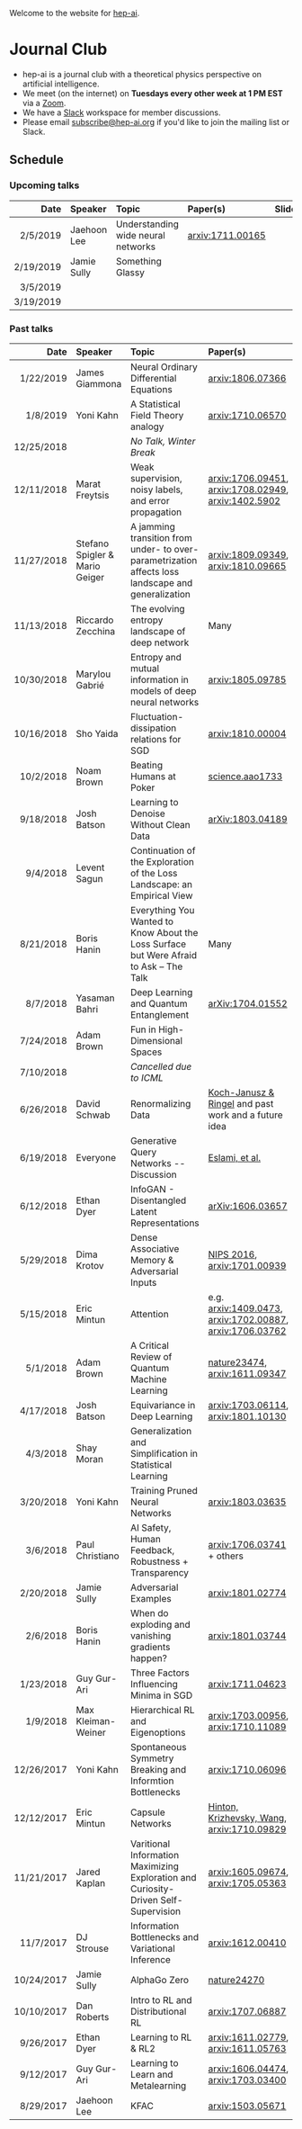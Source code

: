 Welcome to the website for [hep-ai](https://hep-ai.org).



# Journal Club

* hep-ai is a journal club with a theoretical physics perspective on artificial intelligence.
* We meet (on the internet) on **Tuesdays every other week at 1 PM EST** via a [Zoom](https://zoom.us/).
* We have a [Slack](https://slack.com/) workspace for member discussions.
* Please email [subscribe@hep-ai.org](mailto:subscribe@hep-ai.org) if you'd like to join the mailing list or Slack.

## Schedule

### Upcoming talks

| Date | Speaker | Topic | Paper(s) | Slides |
| ----:|:------- | :---- |:-------- | :----- | 
| 2/5/2019 | Jaehoon Lee | Understanding wide neural networks  | [arxiv:1711.00165](https://arxiv.org/abs/1711.00165) |  |
| 2/19/2019 | Jamie Sully | Something Glassy |  |  |
| 3/5/2019 |  |  |  |  |
| 3/19/2019 |  |  |  |  |


### Past talks

| Date | Speaker | Topic | Paper(s) | Slides |
| ----:|:------- | :---- |:-------- | :----- |
| 1/22/2019 | James Giammona  | Neural Ordinary Differential Equations | [arxiv:1806.07366](https://arxiv.org/abs/1806.07366) | [Yes](slides/2019-01-22.pptx) |
| 1/8/2019 | Yoni Kahn | A Statistical Field Theory analogy | [arxiv:1710.06570](https://arxiv.org/abs/1710.06570) | [Yes](slides/2019-01-08.pdf) |
| 12/25/2018 |  | _No Talk, Winter Break_ |  |  |
| 12/11/2018 | Marat Freytsis | Weak supervision, noisy labels, and error propagation | [arxiv:1706.09451](https://arxiv.org/abs/1706.09451), [arxiv:1708.02949](https://arxiv.org/abs/1708.02949), [arxiv:1402.5902](https://arxiv.org/abs/1402.5902)  | [Yes](slides/2018-12-11.pdf) |
| 11/27/2018 | Stefano Spigler & Mario Geiger | A jamming transition from under- to over-parametrization affects loss landscape and generalization | [arxiv:1809.09349](https://arxiv.org/abs/1809.09349), [arxiv:1810.09665](https://arxiv.org/abs/1810.09665) | [Yes](https://slides.com/vonspigler/jamming-transition-hep-ai-final/) |
| 11/13/2018 | Riccardo Zecchina | The evolving entropy landscape of deep network | Many |  |
| 10/30/2018 | Marylou Gabrié | Entropy and mutual information in models of deep neural networks  | [arxiv:1805.09785](https://arxiv.org/abs/1805.09785) | [Yes](slides/2018-10-30.pdf) |
| 10/16/2018 | Sho Yaida | Fluctuation-dissipation relations for SGD | [arxiv:1810.00004](https://arxiv.org/abs/1810.00004) | [Yes](slides/2018-10-16.pptx)|
| 10/2/2018 | Noam Brown | Beating Humans at Poker | [science.aao1733](http://science.sciencemag.org/content/early/2017/12/15/science.aao1733) | |
| 9/18/2018 | Josh Batson | Learning to Denoise Without Clean Data | [arXiv:1803.04189](https://arxiv.org/abs/1803.04189) | [Yes](slides/2018-09-18.pdf) |
| 9/4/2018 | Levent Sagun | Continuation of the Exploration of the Loss Landscape: an Empirical View | | [Yes](slides/2018-09-04.pdf) |
| 8/21/2018 | Boris Hanin  | Everything You Wanted to Know About the Loss Surface but Were Afraid to Ask – The Talk | Many | [Yes](slides/2018-08-21.pdf) |
| 8/7/2018 | Yasaman Bahri | Deep Learning and Quantum Entanglement | [arXiv:1704.01552](https://arxiv.org/abs/1704.01552) | [Yes](slides/2018-08-07.pdf) |
| 7/24/2018 | Adam Brown | Fun in High-Dimensional Spaces |  | |
| 7/10/2018 | | _Cancelled due to ICML_ | | |
| 6/26/2018 | David Schwab | Renormalizing Data | [Koch-Janusz & Ringel](https://www.nature.com/articles/s41567-018-0081-4) and past work and a future idea | Not Yet|
| 6/19/2018 | Everyone | Generative Query Networks -- Discussion | [Eslami, et al.](http://science.sciencemag.org/content/360/6394/1204) | No |
| 6/12/2018 | Ethan Dyer | InfoGAN - Disentangled Latent Representations | [arXiv:1606.03657](https://arxiv.org/abs/1606.03657) |[Yes](slides/2018-06-12.key) |
| 5/29/2018 | Dima Krotov | Dense Associative Memory & Adversarial Inputs | [NIPS 2016](http://papers.nips.cc/paper/6121-dense-associative-memory-for-pattern-recognition.pdf), [arxiv:1701.00939](https://arxiv.org/abs/1701.00939) | [Yes](slides/2018-05-29.pdf) |
| 5/15/2018 | Eric Mintun | Attention | e.g. [arxiv:1409.0473](https://arxiv.org/abs/1409.0473), [arxiv:1702.00887](https://arxiv.org/abs/1702.00887), [arxiv:1706.03762](https://arxiv.org/abs/1706.03762) |[Yes](slides/2018-05-15.pdf) |
| 5/1/2018 | Adam Brown | A Critical Review of Quantum Machine Learning | [nature23474](https://www.nature.com/articles/nature23474), [arxiv:1611.09347](https://arxiv.org/abs/1611.09347) | [Yes](slides/2018-05-01.pdf) |
| 4/17/2018 | Josh Batson | Equivariance in Deep Learning | [arxiv:1703.06114](https://arxiv.org/abs/1703.06114), [arxiv:1801.10130](https://arxiv.org/abs/1801.10130) | [Yes](slides/2018-04-17.pdf) |
| 4/3/2018 | Shay Moran | Generalization and Simplification in Statistical Learning | | [Yes](slides/2018-04-03.pdf) |
| 3/20/2018 | Yoni Kahn | Training Pruned Neural Networks | [arxiv:1803.03635](https://arxiv.org/abs/1803.03635) | No |
| 3/6/2018 | Paul Christiano | AI Safety, Human Feedback, Robustness + Transparency | [arxiv:1706.03741](https://arxiv.org/abs/1706.03741) + others | [Yes](slides/2018-03-06.key)|
| 2/20/2018 | Jamie Sully | Adversarial Examples | [arxiv:1801.02774](https://arxiv.org/abs/1801.02774) | [Yes](slides/2018-02-20.pptx) |
| 2/6/2018 | Boris Hanin | When do exploding and vanishing gradients happen? | [arxiv:1801.03744](https://arxiv.org/abs/1801.03744) | [Yes](slides/2018-02-06.pdf) |
| 1/23/2018 | Guy Gur-Ari | Three Factors Influencing Minima in SGD| [arxiv:1711.04623](https://arxiv.org/abs/1711.04623) | [Yes](slides/2018-01-23.pdf) |
| 1/9/2018 | Max Kleiman-Weiner | Hierarchical RL and Eigenoptions | [arxiv:1703.00956](https://arxiv.org/abs/1703.00956), [arxiv:1710.11089](https://arxiv.org/abs/1710.11089) | [Yes](slides/2018-01-09.key) |
| 12/26/2017 | Yoni Kahn | Spontaneous Symmetry Breaking and Informtion Bottlenecks | [arxiv:1710.06096](https://arxiv.org/abs/1710.06096) | [Yes](slides/2017-12-26.pdf) |
| 12/12/2017 | Eric Mintun | Capsule Networks | [Hinton, Krizhevsky, Wang](http://www.cs.toronto.edu/~fritz/absps/transauto6.pdf), [arxiv:1710.09829](https://arxiv.org/abs/1710.09829) | [Yes](slides/2017-12-12.pdf) |
| 11/21/2017 | Jared Kaplan | Varitional Information Maximizing Exploration and Curiosity-Driven Self-Supervision | [arxiv:1605.09674](https://arxiv.org/abs/1605.09674), [arxiv:1705.05363](https://arxiv.org/abs/1705.05363) | [Yes](slides/2017-11-21.key) |
| 11/7/2017 | DJ Strouse | Information Bottlenecks and Variational Inference | [arxiv:1612.00410](https://arxiv.org/abs/1612.00410) | No |
| 10/24/2017 | Jamie Sully | AlphaGo Zero | [nature24270](https://www.nature.com/articles/nature24270) | [Yes](slides/2017-10-24.pptx) |
| 10/10/2017 | Dan Roberts | Intro to RL and Distributional RL | [arxiv:1707.06887](https://arxiv.org/abs/1707.06887) | [Yes](slides/2017-10-10.pdf) |
| 9/26/2017 | Ethan Dyer | Learning to RL & RL2 | [arxiv:1611.02779](https://arxiv.org/abs/1611.02779), [arxiv:1611.05763](https://arxiv.org/abs/1611.05763) | [Yes](slides/2017-09-26.pdf) |
| 9/12/2017 | Guy Gur-Ari | Learning to Learn and Metalearning | [arxiv:1606.04474](https://arxiv.org/abs/1606.04474), [arxiv:1703.03400](https://arxiv.org/abs/1703.03400) | [Yes](slides/2017-09-12.pdf) |
| 8/29/2017 | Jaehoon Lee | KFAC | [arxiv:1503.05671](https://arxiv.org/abs/1503.05671) | No |



